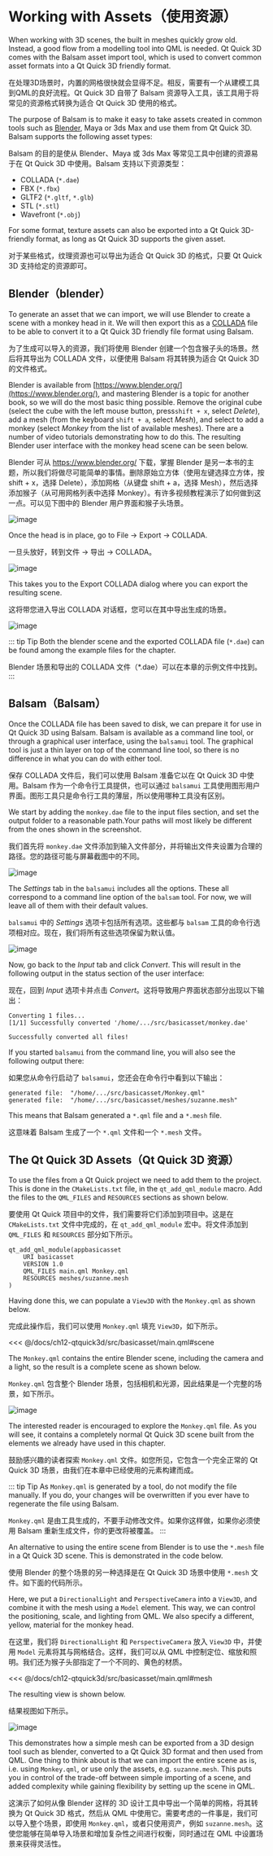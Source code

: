 # Working with Assets（使用资源）

When working with 3D scenes, the built in meshes quickly grow old. Instead, a good flow from a modelling tool into QML is needed. Qt Quick 3D comes with the Balsam asset import tool, which is used to convert common asset formats into a Qt Quick 3D friendly format.

在处理3D场景时，内置的网格很快就会显得不足。相反，需要有一个从建模工具到QML的良好流程。Qt Quick 3D 自带了 Balsam 资源导入工具，该工具用于将常见的资源格式转换为适合 Qt Quick 3D 使用的格式。



The purpose of Balsam is to make it easy to take assets created in common tools such as [Blender](https://www.blender.org/), Maya or 3ds Max and use them from Qt Quick 3D. Balsam supports the following asset types:

Balsam 的目的是使从 Blender、Maya 或 3ds Max 等常见工具中创建的资源易于在 Qt Quick 3D 中使用。Balsam 支持以下资源类型：

- COLLADA (``*.dae``)
- FBX (``*.fbx``)
- GLTF2 (``*.gltf``, ``*.glb``)
- STL (``*.stl``)
- Wavefront (``*.obj``)

For some format, texture assets can also be exported into a Qt Quick 3D-friendly format, as long as Qt Quick 3D supports the given asset.

对于某些格式，纹理资源也可以导出为适合 Qt Quick 3D 的格式，只要 Qt Quick 3D 支持给定的资源即可。

## Blender（blender）

To generate an asset that we can import, we will use Blender to create a scene with a monkey head in it. We will then export this as a [COLLADA](https://en.wikipedia.org/wiki/COLLADA) file to be able to convert it to a Qt Quick 3D friendly file format using Balsam.

为了生成可以导入的资源，我们将使用 Blender 创建一个包含猴子头的场景。然后将其导出为 COLLADA 文件，以便使用 Balsam 将其转换为适合 Qt Quick 3D 的文件格式。


Blender is available from [https://www.blender.org/](https://www.blender.org/), and mastering Blender is a topic for another book, so we will do the most basic thing possible. Remove the original cube (select the cube with the left mouse button, press``shift + x``, select _Delete_), add a mesh (from the keyboard ``shift + a``, select _Mesh_), and select to add a monkey (select _Monkey_ from the list of available meshes). There are a number of video tutorials demonstrating how to do this. The resulting Blender user interface with the monkey head scene can be seen below.

Blender 可从 https://www.blender.org/ 下载，掌握 Blender 是另一本书的主题，所以我们将做尽可能简单的事情。删除原始立方体（使用左键选择立方体，按 shift + x，选择 Delete），添加网格（从键盘 shift + a，选择 Mesh），然后选择添加猴子（从可用网格列表中选择 Monkey）。有许多视频教程演示了如何做到这一点。可以见下图中的 Blender 用户界面和猴子头场景。


![image](./assets/blender-monkey.png)

Once the head is in place, go to File -> Export -> COLLADA.

一旦头放好，转到文件 -> 导出 -> COLLADA。

![image](./assets/blender-export-menu.png)

This takes you to the Export COLLADA dialog where you can export the resulting scene.

这将带您进入导出 COLLADA 对话框，您可以在其中导出生成的场景。

![image](./assets/blender-export-collada.png)

::: tip Tip
Both the blender scene and the exported COLLADA file (``*.dae``) can be found among the example files for the chapter.

Blender 场景和导出的 COLLADA 文件（*.dae）可以在本章的示例文件中找到。
:::

## Balsam（Balsam）

Once the COLLADA file has been saved to disk, we can prepare it for use in Qt Quick 3D using Balsam. Balsam is available as a command line tool, or through a graphical user interface, using the ``balsamui`` tool. The graphical tool is just a thin layer on top of the command line tool, so there is no difference in what you can do with either tool.

保存 COLLADA 文件后，我们可以使用 Balsam 准备它以在 Qt Quick 3D 中使用。Balsam 作为一个命令行工具提供，也可以通过 ``balsamui`` 工具使用图形用户界面。图形工具只是命令行工具的薄层，所以使用哪种工具没有区别。

We start by adding the ``monkey.dae`` file to the input files section, and set the output folder to a reasonable path.Your paths will most likely be different from the ones shown in the screenshot.

我们首先将 ``monkey.dae`` 文件添加到输入文件部分，并将输出文件夹设置为合理的路径。您的路径可能与屏幕截图中的不同。


![image](./assets/balsamui-1.png)

The _Settings_ tab in the ``balsamui`` includes all the options. These all correspond to a command line option of the ``balsam`` tool. For now, we will leave all of them with their default values.

``balsamui`` 中的 _Settings_ 选项卡包括所有选项。这些都与 ``balsam`` 工具的命令行选项相对应。现在，我们将所有这些选项保留为默认值。


![image](./assets/balsamui-2.png)

Now, go back to the _Input_ tab and click _Convert_. This will result in the following output in the status section of the user interface:

现在，回到 _Input_ 选项卡并点击 _Convert_。这将导致用户界面状态部分出现以下输出：
    
```
Converting 1 files...
[1/1] Successfully converted '/home/.../src/basicasset/monkey.dae'

Successfully converted all files!
```

If you started ``balsamui`` from the command line, you will also see the following output there:

如果您从命令行启动了 ``balsamui``，您还会在命令行中看到以下输出：


```
generated file:  "/home/.../src/basicasset/Monkey.qml"
generated file:  "/home/.../src/basicasset/meshes/suzanne.mesh"
```

This means that Balsam generated a ``*.qml`` file and a ``*.mesh`` file.

这意味着 Balsam 生成了一个 ``*.qml`` 文件和一个 ``*.mesh`` 文件。

## The Qt Quick 3D Assets（Qt Quick 3D 资源）

To use the files from a Qt Quick project we need to add them to the project. This is done in the ``CMakeLists.txt`` file, in the ``qt_add_qml_module`` macro. Add the files to the ``QML_FILES`` and ``RESOURCES`` sections as shown below.

要使用 Qt Quick 项目中的文件，我们需要将它们添加到项目中。这是在 ``CMakeLists.txt`` 文件中完成的，在 ``qt_add_qml_module`` 宏中。将文件添加到 ``QML_FILES`` 和 ``RESOURCES`` 部分如下所示。

```
qt_add_qml_module(appbasicasset
    URI basicasset
    VERSION 1.0
    QML_FILES main.qml Monkey.qml 
    RESOURCES meshes/suzanne.mesh
)
```

Having done this, we can populate a ``View3D`` with the ``Monkey.qml`` as shown below. 

完成此操作后，我们可以使用 ``Monkey.qml`` 填充 ``View3D``，如下所示。

<<< @/docs/ch12-qtquick3d/src/basicasset/main.qml#scene

The ``Monkey.qml`` contains the entire Blender scene, including the camera and a light, so the result is a complete scene as shown below.

``Monkey.qml`` 包含整个 Blender 场景，包括相机和光源，因此结果是一个完整的场景，如下所示。

![image](./assets/asset-first-input.png)

The interested reader is encouraged to explore the ``Monkey.qml`` file. As you will see, it contains a completely normal Qt Quick 3D scene built from the elements we already have used in this chapter.

鼓励感兴趣的读者探索 ``Monkey.qml`` 文件。如您所见，它包含一个完全正常的 Qt Quick 3D 场景，由我们在本章中已经使用的元素构建而成。

::: tip Tip
As ``Monkey.qml`` is generated by a tool, do not modify the file manually. If you do, your changes will be overwritten if you ever have to regenerate the file using Balsam.

``Monkey.qml`` 是由工具生成的，不要手动修改文件。如果你这样做，如果你必须使用 Balsam 重新生成文件，你的更改将被覆盖。
:::

An alternative to using the entire scene from Blender is to use the ``*.mesh`` file in a Qt Quick 3D scene. This is demonstrated in the code below.

使用 Blender 的整个场景的另一种选择是在 Qt Quick 3D 场景中使用 ``*.mesh`` 文件。如下面的代码所示。


Here, we put a ``DirectionalLight`` and ``PerspectiveCamera`` into a ``View3D``, and combine it with the mesh using a ``Model`` element. This way, we can control the positioning, scale, and lighting from QML. We also specify a different, yellow, material for the monkey head.

在这里，我们将 ``DirectionalLight`` 和 ``PerspectiveCamera`` 放入 ``View3D`` 中，并使用 ``Model`` 元素将其与网格结合。这样，我们可以从 QML 中控制定位、缩放和照明。我们还为猴子头部指定了一个不同的、黄色的材质。

<<< @/docs/ch12-qtquick3d/src/basicasset/main.qml#mesh

The resulting view is shown below.

结果视图如下所示。

![image](./assets/asset-second-input.png)

This demonstrates how a simple mesh can be exported from a 3D design tool such as blender, converted to a Qt Quick 3D format and then used from QML. One thing to think about is that we can import the entire scene as is, i.e. using ``Monkey.qml``, or use only the assets, e.g. ``suzanne.mesh``. This puts you in control of the trade-off between simple importing of a scene, and added complexity while gaining flexibility by setting up the scene in QML.

这演示了如何从像 Blender 这样的 3D 设计工具中导出一个简单的网格，将其转换为 Qt Quick 3D 格式，然后从 QML 中使用它。需要考虑的一件事是，我们可以导入整个场景，即使用 ``Monkey.qml``，或者只使用资产，例如 ``suzanne.mesh``。这使您能够在简单导入场景和增加复杂性之间进行权衡，同时通过在 QML 中设置场景来获得灵活性。


